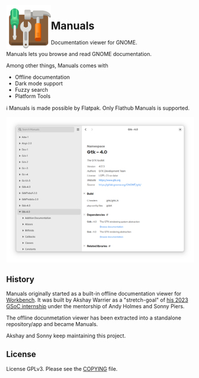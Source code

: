 <img style="vertical-align: middle;" src="data/icons/hicolor/scalable/apps/re.sonny.Workbench.svg" width="120" height="120" align="left">

# Manuals

Documentation viewer for GNOME.

<!-- <a href='https://flathub.org/apps/re.sonny.Workbench'><img width='240' height='80' alt='Download on Flathub' src='https://dl.flathub.org/assets/badges/flathub-badge-en.svg'/></a> -->

Manuals lets you browse and read GNOME documentation.

Among other things, Manuals comes with

- Offline documentation
- Dark mode support
- Fuzzy search
- Platform Tools

ℹ️ Manuals is made possible by Flatpak. Only Flathub Manuals is supported.

![Screenshot](./data/screenshot.png)

## History

Manuals originally started as a built-in offline documentation viewer for [Workbench](https://github.com/sonnyp/Workbench). It was built by Akshay Warrier as a "stretch-goal" of [his 2023 GSoC internship](https://akshaywarrier.medium.com/) under the mentorship of Andy Holmes and Sonny Piers.

The offline docunmetation viewer has been extracted into a standalone repository/app and became Manuals.

Akshay and Sonny keep maintaining this project.

## License

License
GPLv3. Please see the [COPYING](./COPYING) file.

